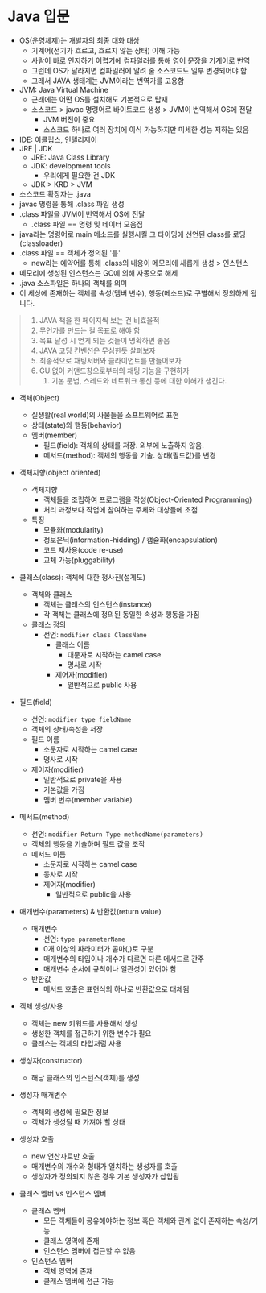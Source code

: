 # Java 입문

- OS(운영체제)는 개발자의 최종 대화 대상
  - 기계어(전기가 흐르고, 흐르지 않는 상태) 이해 가능
  - 사람이 바로 인지하기 어렵기에 컴파일러를 통해 영어 문장을 기계어로 번역
  - 그런데 OS가 달라지면 컴파일러에 알려 줄 소스코드도 일부 변경되어야 함
  - 그래서 JAVA 생태계는 JVM이라는 번역가를 고용함
- JVM: Java Virtual Machine
  - 근래에는 어떤 OS를 설치해도 기본적으로 탑재
  - 소스코드 > javac 명령어로 바이트코드 생성 > JVM이 번역해서 OS에 전달
    - JVM 버전이 중요
    - 소스코드 하나로 여러 장치에 이식 가능하지만 미세한 성능 저하는 있음
- IDE: 이클립스, 인텔리제이
- JRE | JDK
  - JRE: Java Class Library
  - JDK: development tools
    - 우리에게 필요한 건 JDK
  - JDK > KRD > JVM
- 소스코드 확장자는 .java
- javac 명령을 통해 .class 파일 생성
- .class 파일을 JVM이 번역해서 OS에 전달
  - .class  파일 == 명령 및 데이터 모음집
- java라는 명령어로 main  메소드를 실행시킬 그 타이밍에 선언된 class를 로딩 (classloader)
- .class 파일 == 객체가 정의된 '틀'
  - new라는 예약어를 통해 .class의 내용이 메모리에 새롭게 생성 > 인스턴스
- 메모리에 생성된 인스턴스는 GC에 의해 자동으로 해제
- .java 소스파일은 하나의 객체를 의미
- 이 세상에 존재하는 객체를 속성(멤버 변수), 행동(메소드)로 구별해서 정의하게 됩니다.



> 1. JAVA 책을 한 페이지씩 보는 건 비효율적
> 2. 무언가를 만드는 걸 목표로 해야 함
> 3. 목표 달성 시 얻게 되는 것들이 명확하면 좋음
> 4. JAVA 코딩 컨벤션은 무심한듯 살펴보자
> 5. 최종적으로 채팅서버와 클라이언트를 만들어보자
> 6. GUI없이 커맨드창으로부터의 채팅 기능을 구현하자
>    1. 기본 문법, 스레드와 네트워크 통신 등에 대한 이해가 생긴다.



- 객체(Object)
  - 실생활(real world)의 사물들을 소프트웨어로 표현
  - 상태(state)와 행동(behavior)
  - 멤버(member)
    - 필드(field): 객체의 상태를 저장. 외부에 노출하지 않음.
    - 메서드(method): 객체의 행동을 기술. 상태(필드값)를 변경

- 객체지향(object oriented)
  - 객체지향
    - 객체들을 조립하여 프로그램을 작성(Object-Oriented Programming)
    - 처리 과정보다 작업에 참여하는 주체와 대상들에 초점
  - 특징
    - 모듈화(modularity)
    - 정보은닉(information-hidding) / 캡슐화(encapsulation)
    - 코드 재사용(code re-use)
    - 교체 가능(pluggability)
- 클래스(class): 객체에 대한 청사진(설계도)
  - 객체와 클래스
    - 객체는 클래스의 인스턴스(instance)
    - 각 객체는 클래스에 정의된 동일한 속성과 행동을 가짐
  - 클래스 정의
    - 선언: `modifier class ClassName`
      - 클래스 이름
        - 대문자로 시작하는 camel case
        - 명사로 시작
      - 제어자(modifier)
        - 일반적으로 public 사용
- 필드(field)
  - 선언: `modifier type fieldName`
  - 객체의 상태/속성을 저장
  - 필드 이름
    - 소문자로 시작하는 camel case
    - 명사로 시작
  - 제어자(modifier)
    - 일반적으로 private을 사용
    - 기본값을 가짐
    - 멤버 변수(member variable)
- 메서드(method)
  - 선언: `modifier Return Type methodName(parameters)`
  - 객체의 행동을 기술하며 필드 값을 조작
  - 메서드 이름
    - 소문자로 시작하는 camel case
    - 동사로 시작
    - 제어자(modifier)
      - 일반적으로 public을 사용
- 매개변수(parameters) & 반환값(return value)
  - 매개변수
    - 선언: `type parameterName`
    - 0개 이상의 파라미터가 콤마(,)로 구분
    - 매개변수의 타입이나 개수가 다르면 다른 메서드로 간주
    - 매개변수 순서에 규칙이나 일관성이 있어야 함
  - 반환값
    - 메서드 호출은 표현식의 하나로 반환값으로 대체됨
- 객체 생성/사용
  - 객체는 new 키워드를 사용해서 생성
  - 생성한 객체를 접근하기 위한 변수가 필요
  - 클래스는 객체의 타입처럼 사용

- 생성자(constructor)
  - 해당 클래스의 인스턴스(객체)를 생성
- 생성자 매개변수
  - 객체의 생성에 필요한 정보
  - 객체가 생성될 때 가져야 할 상태
- 생성자 호출
  - new 연산자로만 호출
  - 매개변수의 개수와 형태가 일치하는 생성자를 호출
  - 생성자가 정의되지 않은 경우 기본 생성자가 삽입됨
- 클래스 멤버 vs 인스턴스 멤버
  - 클래스 멤버
    - 모든 객체들이 공유해야하는 정보 혹은 객체와 관계 없이 존재하는 속성/기능
    - 클래스 영역에 존재
    - 인스턴스 멤버에 접근할 수 없음
  - 인스턴스 멤버
    - 객체 영역에 존재
    - 클래스 멤버에 접근 가능

